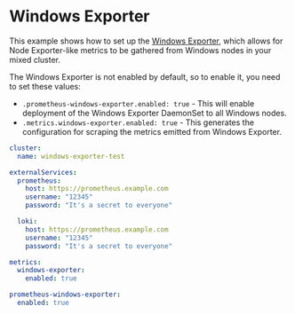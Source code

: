 # Windows Exporter

This example shows how to set up the [Windows Exporter](https://github.com/prometheus-community/windows_exporter),
which allows for Node Exporter-like metrics to be gathered from Windows nodes in your mixed cluster.

The Windows Exporter is not enabled by default, so to enable it, you need to set these values:

* `.prometheus-windows-exporter.enabled: true` - This will enable deployment of the Windows Exporter DaemonSet to all Windows nodes.
* `.metrics.windows-exporter.enabled: true` - This generates the configuration for scraping the metrics emitted from Windows Exporter.

```yaml
cluster:
  name: windows-exporter-test

externalServices:
  prometheus:
    host: https://prometheus.example.com
    username: "12345"
    password: "It's a secret to everyone"

  loki:
    host: https://prometheus.example.com
    username: "12345"
    password: "It's a secret to everyone"

metrics:
  windows-exporter:
    enabled: true

prometheus-windows-exporter:
  enabled: true
```

